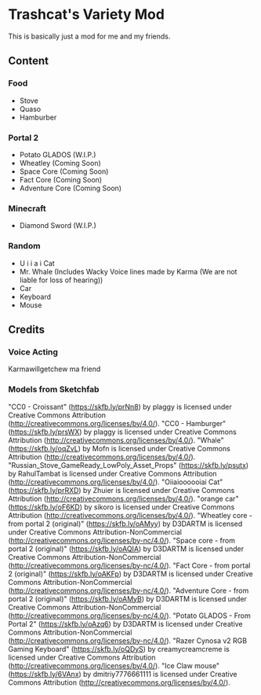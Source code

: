 # Trashcat's Variety Mod
This is basically just a mod for me and my friends.
## Content
### Food
- Stove
- Quaso
- Hamburber
### Portal 2
- Potato GLADOS (W.I.P.)
- Wheatley (Coming Soon)
- Space Core (Coming Soon)
- Fact Core (Coming Soon)
- Adventure Core (Coming Soon)
### Minecraft
- Diamond Sword (W.I.P.)
### Random
- U i i a i Cat
- Mr. Whale (Includes Wacky Voice lines made by Karma (We are not liable for loss of hearing))
- Car
- Keyboard
- Mouse
## Credits
### Voice Acting
Karmawillgetchew ma friend
### Models from Sketchfab
"CC0 - Croissant" (https://skfb.ly/prNn8) by plaggy is licensed under Creative Commons Attribution (http://creativecommons.org/licenses/by/4.0/).
"CC0 - Hamburger" (https://skfb.ly/prsWX) by plaggy is licensed under Creative Commons Attribution (http://creativecommons.org/licenses/by/4.0/).
"Whale" (https://skfb.ly/oqZvL) by Mofn is licensed under Creative Commons Attribution (http://creativecommons.org/licenses/by/4.0/).
"Russian_Stove_GameReady_LowPoly_Asset_Props" (https://skfb.ly/psutx) by RahulTambat is licensed under Creative Commons Attribution (http://creativecommons.org/licenses/by/4.0/).
"Oiiaioooooiai Cat" (https://skfb.ly/prRXD) by Zhuier is licensed under Creative Commons Attribution (http://creativecommons.org/licenses/by/4.0/).
"orange car" (https://skfb.ly/oF6KD) by sikoro is licensed under Creative Commons Attribution (http://creativecommons.org/licenses/by/4.0/).
"Wheatley core - from portal 2 (original)" (https://skfb.ly/oAMyy) by D3DARTM is licensed under Creative Commons Attribution-NonCommercial (http://creativecommons.org/licenses/by-nc/4.0/).
"Space core - from portal 2 (original)" (https://skfb.ly/oAQIA) by D3DARTM is licensed under Creative Commons Attribution-NonCommercial (http://creativecommons.org/licenses/by-nc/4.0/).
"Fact Core - from portal 2 (original)" (https://skfb.ly/oAKFp) by D3DARTM is licensed under Creative Commons Attribution-NonCommercial (http://creativecommons.org/licenses/by-nc/4.0/).
"Adventure Core - from portal 2 (original)" (https://skfb.ly/oAMyB) by D3DARTM is licensed under Creative Commons Attribution-NonCommercial (http://creativecommons.org/licenses/by-nc/4.0/).
"Potato GLADOS - From Portal 2" (https://skfb.ly/oAzq6) by D3DARTM is licensed under Creative Commons Attribution-NonCommercial (http://creativecommons.org/licenses/by-nc/4.0/).
"Razer Cynosa v2 RGB Gaming Keyboard" (https://skfb.ly/oQDyS) by creamycreamcreme is licensed under Creative Commons Attribution (http://creativecommons.org/licenses/by/4.0/).
"Ice Claw mouse" (https://skfb.ly/6VAnx) by dmitriy7776661111 is licensed under Creative Commons Attribution (http://creativecommons.org/licenses/by/4.0/).
